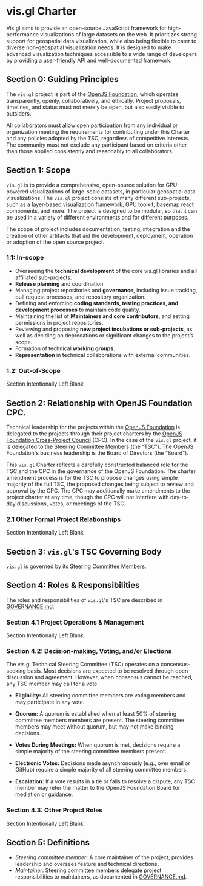 # vis.gl Charter
Vis.gl aims to provide an open-source JavaScript framework for high-performance visualizations of large datasets on the web. It prioritizes strong support for geospatial data visualization, while also being flexible to cater to diverse non-geospatial visualization needs. It is designed to make advanced visualization techniques accessible to a wide range of developers by providing a user-friendly API and well-documented framework.
## Section 0: Guiding Principles

The `vis.gl` project is part of the [OpenJS Foundation](https://openjsf.org), which operates transparently, openly, collaboratively, and ethically. Project proposals, timelines, and status must not merely be open, but also easily visible to outsiders.

All collaborators must allow open participation from any individual or organization meeting the requirements for contributing under this Charter and any policies adopted by the TSC, regardless of competitive interests. The community must not exclude any participant based on criteria other than those applied consistently and reasonably to all collaborators.

## Section 1: Scope

`vis.gl` is to provide a comprehensive, open-source solution for GPU-powered visualizations of large-scale datasets, in particular geospatial data visualizations. The `vis.gl` project consists of many different sub-projects, such as a layer-based visualization framework, GPU toolkit, basemap react components, and more. The project is designed to be modular, so that it can be used in a variety of different environments and for different purposes.

The scope of project includes documentation, testing, integration and the creation of other artifacts that aid the development, deployment, operation or adoption of the open source project.

### 1.1: In-scope

 - Overseeing the **technical development** of the core vis.gl libraries and all affiliated sub-projects.
 - **Release planning** and coordination
 - Managing project repositories and **governance**, including issue tracking, pull request processes, and repository organization.
 - Defining and enforcing **coding standards, testing practices, and development processes** to maintain code quality.
 - Maintaining the list of **Maintainers and core contributors**, and setting permissions in project repositories.
 - Reviewing and proposing **new project incubations or sub-projects**, as well as deciding on deprecations or significant changes to the project’s scope.
 - Formation of technical **working groups**.
 - **Representation** in technical collaborations with external communities.

### 1.2: Out-of-Scope

Section Intentionally Left Blank

## Section 2: Relationship with OpenJS Foundation CPC.

Technical leadership for the projects within the [OpenJS Foundation](https://openjsf.org/) is delegated to the projects through their project charters by the [OpenJS Foundation Cross-Project Council](https://openjsf.org/about/governance/) (CPC). In the case of the `vis.gl` project, it is delegated to the [Steering Committee Members](https://github.com/visgl/tsc/blob/master/README.md#steering-committee-members) (the “TSC”). The OpenJS Foundation's business leadership is the Board of Directors (the “Board”).

This `vis.gl` Charter reflects a carefully constructed balanced role for the TSC and the CPC in the governance of the OpenJS Foundation. The charter amendment process is for the TSC to propose changes using simple majority of the full TSC, the proposed changes being subject to review and approval by the CPC. The CPC may additionally make amendments to the project charter at any time, though the CPC will not interfere with day-to-day discussions, votes, or meetings of the TSC.

### 2.1 Other Formal Project Relationships

Section Intentionally Left Blank

## Section 3: `vis.gl`'s TSC Governing Body

`vis.gl` is governed by its [Steering Committee Members](https://github.com/visgl/tsc/blob/master/README.md#steering-committee-members).

## Section 4: Roles & Responsibilities 

The roles and responsibilities of `vis.gl`'s TSC are described in [GOVERNANCE.md](./GOVERNANCE.md).

### Section 4.1 Project Operations & Management

Section Intentionally Left Blank

### Section 4.2: Decision-making, Voting, and/or Elections

The vis.gl Technical Steering Committee (TSC) operates on a consensus-seeking basis. Most decisions are expected to be resolved through open discussion and agreement. However, when consensus cannot be reached, any TSC member may call for a vote.

 - **Eligibility:** All steering committee members are voting members and may participate in any vote.

 - **Quorum:** A quorum is established when at least 50% of steering committee members members are present. The steering committee members may meet without quorum, but may not make binding decisions.

 - **Votes During Meetings:** When quorum is met, decisions require a simple majority of the steering committee members present.

 - **Electronic Votes:** Decisions made asynchronously (e.g., over email or GitHub) require a simple majority of all steering committee members.

 - **Escalation:** If a vote results in a tie or fails to resolve a dispute, any TSC member may refer the matter to the OpenJS Foundation Board for mediation or guidance.

### Section 4.3: Other Project Roles

Section Intentionally Left Blank

## Section 5: Definitions

- *Steering committee member*: A core maintainer of the project, provides leadership and oversees feature and technical directions.
- *Maintainer*: Steering committee members delegate project responsibilities to maintainers, as documented in [GOVERNANCE.md](./GOVERNANCE.md).
